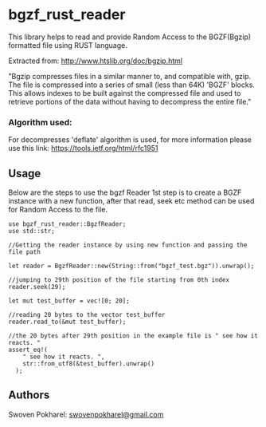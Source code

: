 # bgzf_rust_reader

This library helps to read and provide Random Access to the BGZF(Bgzip) formatted file using RUST language.

Extracted from: http://www.htslib.org/doc/bgzip.html

"Bgzip compresses files in a similar manner to, and compatible with, gzip.
The file is compressed into a series of small (less than 64K) 'BGZF' blocks.
This allows indexes to be built against the compressed file and used to retrieve
portions of the data without having to decompress the entire file."

### Algorithm used:
For decompresses 'deflate' algorithm is used,
for more information please use this link: https://tools.ietf.org/html/rfc1951


## Usage
Below are the steps to use the bgzf Reader
1st step is to create a BGZF instance with a new function, after that read, seek etc method can be used for Random Access to the file.
```
use bgzf_rust_reader::BgzfReader;
use std::str;

//Getting the reader instance by using new function and passing the file path

let reader = BgzfReader::new(String::from("bgzf_test.bgz")).unwrap();

//jumping to 29th position of the file starting from 0th index
reader.seek(29);

let mut test_buffer = vec![0; 20];

//reading 20 bytes to the vector test_buffer
reader.read_to(&mut test_buffer);

//the 20 bytes after 29th position in the example file is " see how it reacts. "
assert_eq!(
    " see how it reacts. ",
    str::from_utf8(&test_buffer).unwrap()
  );

```

## Authors
Swoven Pokharel: swovenpokharel@gmail.com
